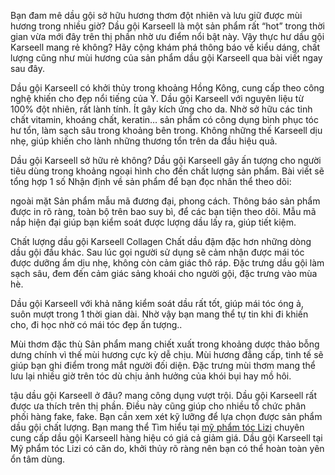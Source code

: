 Bạn đam mê dầu gội sở hữu hương thơm đột nhiên và lưu giữ được mùi hương trong nhiều giờ? Dầu gội Karseell là một sản phẩm rất “hot” trong thời gian vừa mới đây trên thị phần nhờ ưu điểm nổi bật này. Vậy thực hư dầu gội Karseell mang rẻ không? Hãy cộng khám phá thông báo về kiểu dáng, chất lượng cũng như mùi hương của sản phẩm dầu gội Karseell qua bài viết ngay sau đây.

Dầu gội Karseell có khởi thủy trong khoảng Hồng Kông, cung cấp theo công nghệ khiến cho đẹp nổi tiếng của Ý. Dầu gội Karseell với nguyên liệu từ 100% đột nhiên, rất lành tính. Ít gây kích ứng cho da. Nhờ sở hữu các tinh chất vitamin, khoáng chất, keratin… sản phẩm có công dụng bình phục tóc hư tổn, làm sạch sâu trong khoảng bên trong. Không những thế Karseell dịu nhẹ, giúp khiến cho lành những thương tổn trên da đầu hiệu quả.

Dầu gội Karseell sở hữu rẻ không?
Dầu gội Karseell gây ấn tượng cho người tiêu dùng trong khoảng ngoại hình cho đến chất lượng sản phẩm. Bài viết sẽ tổng hợp 1 số Nhận định về sản phẩm để bạn đọc nhân thể theo dõi:

ngoài mặt
Sản phẩm mẫu mã đương đại, phong cách. Thông báo sản phẩm được in rõ ràng, toàn bộ trên bao suy bì, để các bạn tiện theo dõi. Mẫu mã nắp hiện đại giúp bạn kiểm soát được lượng dầu lấy ra, giúp tiết kiệm.

Chất lượng dầu gội Karseell Collagen
Chất dầu đậm đặc hơn những dòng dầu gội đầu khác. Sau lúc gọi người sử dụng sẽ cảm nhận được mái tóc được dưỡng ẩm dịu nhẹ, không còn cảm giác thô ráp. Đặc trưng dầu gội làm sạch sâu, đem đến cảm giác sảng khoái cho người gội, đặc trưng vào mùa hè.

Dầu gội Karseell với khả năng kiểm soát dầu rất tốt, giúp mái tóc óng ả, suôn mượt trong 1 thời gian dài. Nhờ vậy bạn mang thể tự tin khi đi khiến cho, đi học nhờ có mái tóc đẹp ấn tượng..

Mùi thơm đặc thù
Sản phẩm mang chiết xuất trong khoảng dược thảo bỗng dưng chính vì thế mùi hương cực kỳ dễ chịu. Mùi hương đẳng cấp, tinh tế sẽ giúp bạn ghi điểm trong mắt người đối diện. Đặc trưng mùi thơm mang thể lưu lại nhiều giờ trên tóc dù chịu ảnh hưởng của khói bụi hay mồ hôi.

tậu dầu gội Karseell ở đâu?
mang công dụng vượt trội. Dầu gội Karseell rất được ưa thích trên thị phần. Điều này cũng giúp cho nhiều tổ chức phân phối hàng fake, fake. Bạn cần xem xét kỹ lưỡng để lựa chọn được sản phẩm dầu gội chất lượng. Bạn mang thể Tìm hiểu tại <a href="https://lizi.vn/dau-goi-karseell-maca">mỹ phẩm tóc Lizi</a> chuyên cung cấp dầu gội Karseell hàng hiệu có giá cả giảm giá. Dầu gội Karseell tại Mỹ phẩm tóc Lizi có căn do, khởi thủy rõ ràng nên bạn có thể hoàn toàn yên ổn tâm dùng.
